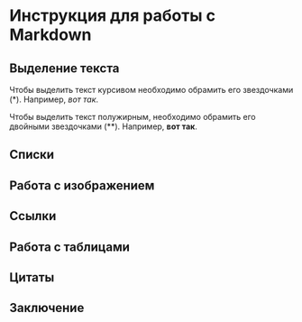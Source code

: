 # Инструкция для работы с Markdown

## Выделение текста

Чтобы выделить текст курсивом необходимо обрамить его звездочками (*). Например, *вот так*.

Чтобы выделить текст полужирным, необходимо обрамить его двойными звездочками (**). Например, **вот так**.


## Списки

## Работа с изображением

## Ссылки

## Работа с таблицами

## Цитаты

## Заключение